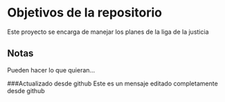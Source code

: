 # Objetivos de la repositorio

Este proyecto se encarga de manejar los planes de la liga de la justicia


## Notas
Pueden hacer lo que quieran...

###Actualizado desde github
Este es un mensaje editado completamente desde github
